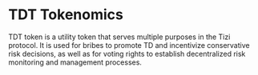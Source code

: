 # TDT Tokenomics

TDT token is a utility token that serves multiple purposes in the Tizi protocol. It is used for bribes to promote TD and incentivize conservative risk decisions, as well as for voting rights to establish decentralized risk monitoring and management processes.
